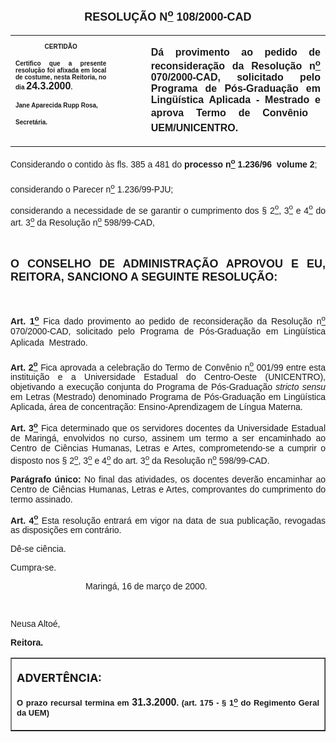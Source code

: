 <BODY>

<FONT FACE="Arial" SIZE=4><P ALIGN="CENTER"></P>
<B><P ALIGN="CENTER">RESOLU&Ccedil;&Atilde;O  N<U><SUP>o</U></SUP>  108/2000-CAD</P>
</B></FONT><FONT FACE="Arial"></FONT>
<TABLE CELLSPACING=0 BORDER=0 CELLPADDING=7 WIDTH=621>
<TR><TD WIDTH="32%" VALIGN="TOP">
<B><FONT FACE="Arial" SIZE=1><P ALIGN="CENTER">CERTID&Atilde;O</P>
<P ALIGN="JUSTIFY">   Certifico que a presente resolu&ccedil;&atilde;o foi afixada em local de costume, nesta Reitoria, no dia </FONT><FONT FACE="Arial">24.3.2000</FONT><FONT FACE="Arial" SIZE=1>.</P>
<P ALIGN="JUSTIFY"></P>
<P ALIGN="JUSTIFY">Jane Aparecida Rupp Rosa,</P>
<P ALIGN="JUSTIFY">Secret&aacute;ria.</B></FONT></TD>
<TD WIDTH="11%" VALIGN="TOP">&nbsp;</TD>
<TD WIDTH="58%" VALIGN="TOP">
<B><FONT FACE="Arial"><P ALIGN="JUSTIFY">D&aacute; provimento ao pedido de reconsidera&ccedil;&atilde;o da Resolu&ccedil;&atilde;o n<U><SUP>o</U></SUP> 070/2000-CAD, solicitado pelo Programa de P&oacute;s-Gradua&ccedil;&atilde;o em Ling&uuml;&iacute;stica Aplicada  - Mestrado e aprova Termo de Conv&ecirc;nio  UEM/UNICENTRO.</B></FONT></TD>
</TR>
</TABLE>

<FONT FACE="Arial"><P ALIGN="JUSTIFY"></P>
<P ALIGN="JUSTIFY">&#9;Considerando  o  contido &agrave;s fls. 385 a 481 do <B>processo n<U><SUP>o</U></SUP> 1.236/96  volume 2</B>;</P>
<P ALIGN="JUSTIFY">&#9;considerando o Parecer n<U><SUP>o</U></SUP> 1.236/99-PJU;</P>
<P ALIGN="JUSTIFY">considerando a necessidade de se garantir o cumprimento dos § 2<U><SUP>o</U></SUP>, 3<U><SUP>o</U></SUP> e 4<U><SUP>o</U></SUP> do art. 3<U><SUP>o</U></SUP> da Resolu&ccedil;&atilde;o n<U><SUP>o</U></SUP> 598/99-CAD,</P>
<P ALIGN="JUSTIFY"></P>
<P ALIGN="JUSTIFY">&nbsp;</P>
</FONT><B><FONT FACE="Arial" SIZE=4><P ALIGN="JUSTIFY">O CONSELHO DE ADMINISTRA&Ccedil;&Atilde;O APROVOU E EU, REITORA, SANCIONO A SEGUINTE RESOLU&Ccedil;&Atilde;O:</P>
</B></FONT><FONT FACE="Arial">
<P>&nbsp;</P>
<B><P ALIGN="JUSTIFY">Art. 1<U><SUP>o</B></U></SUP> Fica dado provimento ao pedido de reconsidera&ccedil;&atilde;o da Resolu&ccedil;&atilde;o n<U><SUP>o</U></SUP> 070/2000-CAD, solicitado pelo Programa de P&oacute;s-Gradua&ccedil;&atilde;o em Ling&uuml;&iacute;stica Aplicada  Mestrado.</P>
<B><P ALIGN="JUSTIFY">Art. 2<U><SUP>o</B></U></SUP> Fica aprovada a celebra&ccedil;&atilde;o do Termo de Conv&ecirc;nio n<U><SUP>o</U></SUP> 001/99 entre esta institui&ccedil;&atilde;o e a Universidade Estadual do Centro-Oeste (UNICENTRO), objetivando a execu&ccedil;&atilde;o conjunta do Programa de P&oacute;s-Gradua&ccedil;&atilde;o <I>stricto sensu</I> em Letras (Mestrado) denominado Programa de P&oacute;s-Gradua&ccedil;&atilde;o em Ling&uuml;&iacute;stica Aplicada, &aacute;rea de concentra&ccedil;&atilde;o: Ensino-Aprendizagem de L&iacute;ngua Materna.</P>
<B><P ALIGN="JUSTIFY">Art. 3<U><SUP>o</B></U></SUP> Fica determinado que os servidores docentes da Universidade Estadual de Maring&aacute;, envolvidos no curso, assinem um termo a ser encaminhado ao Centro de Ci&ecirc;ncias Humanas, Letras e Artes, comprometendo-se a cumprir o disposto nos § 2<U><SUP>o</U></SUP>, 3<U><SUP>o</U></SUP> e 4<U><SUP>o</U></SUP> do art. 3<U><SUP>o</U></SUP> da Resolu&ccedil;&atilde;o n<U><SUP>o</U></SUP> 598/99-CAD.</P>
<B><P ALIGN="JUSTIFY">Par&aacute;grafo &uacute;nico:</B> No final das atividades, os docentes dever&atilde;o encaminhar ao Centro de Ci&ecirc;ncias Humanas, Letras e Artes, comprovantes do cumprimento do termo assinado.</P>
<B><P ALIGN="JUSTIFY">&#9;Art. 4<U><SUP>o</B></U></SUP> Esta resolu&ccedil;&atilde;o entrar&aacute; em vigor na data de sua publica&ccedil;&atilde;o, revogadas as disposi&ccedil;&otilde;es em contr&aacute;rio.</P>
<P ALIGN="JUSTIFY">&#9;D&ecirc;-se ci&ecirc;ncia.</P>
<P ALIGN="JUSTIFY">&#9;Cumpra-se.</P>
<P ALIGN="JUSTIFY"></P><DIR>
<DIR>
<DIR>

<P ALIGN="JUSTIFY">&#9;&#9;&#9;Maring&aacute;, 16 de mar&ccedil;o de 2000.</P>
<P ALIGN="JUSTIFY"></P>
<P ALIGN="JUSTIFY">&nbsp;</P></DIR>
</DIR>
</DIR>

<P ALIGN="JUSTIFY">   &#9;&#9;&#9;&#9;Neusa Alto&eacute;,</P>
<P ALIGN="JUSTIFY">&#9;&#9;&#9;&#9;<B>Reitora.</P></B></FONT>
<TABLE BORDER CELLSPACING=1 CELLPADDING=4 WIDTH=212>
<TR><TD VALIGN="TOP">
<B><FONT SIZE=4><P> ADVERT&Ecirc;NCIA:</P>
</FONT><FONT FACE="Arial" SIZE=2><P ALIGN="JUSTIFY">O prazo recursal termina em </FONT><FONT FACE="Arial">31.3.2000</FONT><FONT FACE="Arial" SIZE=2>. (art. 175 - § 1<U><SUP>o</U></SUP> do Regimento Geral da UEM)</B></FONT></TD>
</TR>
</TABLE>

<FONT SIZE=2></FONT></BODY>
